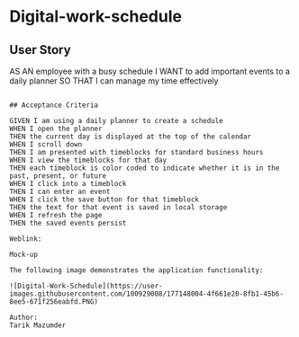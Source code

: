 # Digital-work-schedule

## User Story

AS AN employee with a busy schedule
I WANT to add important events to a daily planner
SO THAT I can manage my time effectively
```

## Acceptance Criteria

GIVEN I am using a daily planner to create a schedule
WHEN I open the planner
THEN the current day is displayed at the top of the calendar
WHEN I scroll down
THEN I am presented with timeblocks for standard business hours
WHEN I view the timeblocks for that day
THEN each timeblock is color coded to indicate whether it is in the past, present, or future
WHEN I click into a timeblock
THEN I can enter an event
WHEN I click the save button for that timeblock
THEN the text for that event is saved in local storage
WHEN I refresh the page
THEN the saved events persist

Weblink:

Mock-up

The following image demonstrates the application functionality:

![Digital-Work-Schedule](https://user-images.githubusercontent.com/100929008/177148004-4f661e20-8fb1-45b6-8ee5-671f256eabfd.PNG)

Author:
Tarik Mazumder
